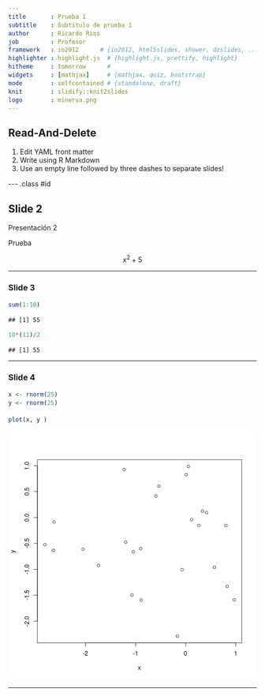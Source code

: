 ```yaml
---
title       : Prueba 1
subtitle    : Subtitulo de prueba 1
author      : Ricardo Rios
job         : Profesor
framework   : io2012      # {io2012, html5slides, shower, dzslides, ...}
highlighter : highlight.js  # {highlight.js, prettify, highlight}
hitheme     : tomorrow      # 
widgets     : [mathjax]     # {mathjax, quiz, bootstrap}
mode        : selfcontained # {standalone, draft}
knit        : slidify::knit2slides
logo        : minerva.png
---
```


## Read-And-Delete

1. Edit YAML front matter
2. Write using R Markdown
3. Use an empty line followed by three dashes to separate slides!

--- .class #id 

## Slide 2

Presentación 2

Prueba 

$$ x^2 + 5 $$



---


### Slide 3


```r
sum(1:10)
```

```
## [1] 55
```

```r
10*(11)/2
```

```
## [1] 55
```

---


### Slide 4


```r
x <- rnorm(25)
y <- rnorm(25)

plot(x, y )
```

![plot of chunk unnamed-chunk-2](figure/unnamed-chunk-2-1.png)

---
